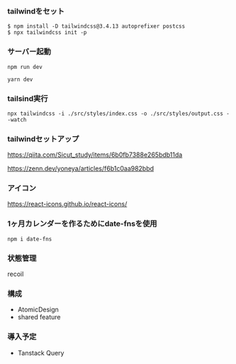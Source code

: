 ### tailwindをセット
```
$ npm install -D tailwindcss@3.4.13 autoprefixer postcss
$ npx tailwindcss init -p
```

### サーバー起動
```
npm run dev

yarn dev
```

### tailsind実行
```
npx tailwindcss -i ./src/styles/index.css -o ./src/styles/output.css --watch
```

### tailwindセットアップ

https://qiita.com/Sicut_study/items/6b0fb7388e265bdb11da

https://zenn.dev/yoneya/articles/f6b1c0aa982bbd

### アイコン

https://react-icons.github.io/react-icons/

### 1ヶ月カレンダーを作るためにdate-fnsを使用
```
npm i date-fns
```
### 状態管理
recoil

### 構成
- AtomicDesign
- shared feature

### 導入予定
- Tanstack Query
